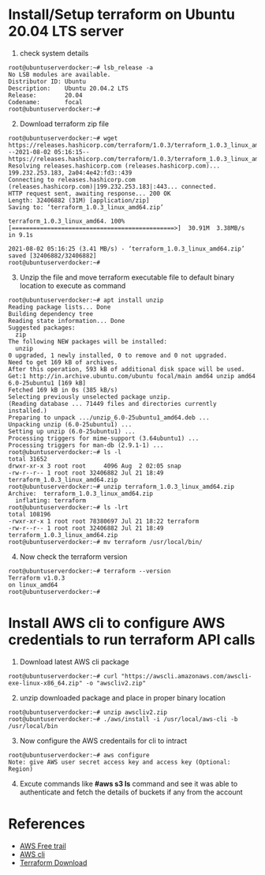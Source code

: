 # Install/Setup terraform on Ubuntu 20.04 LTS server

1) check system details
```
root@ubuntuserverdocker:~# lsb_release -a
No LSB modules are available.
Distributor ID: Ubuntu
Description:    Ubuntu 20.04.2 LTS
Release:        20.04
Codename:       focal
root@ubuntuserverdocker:~#
```

2) Download terraform zip file
```
root@ubuntuserverdocker:~# wget https://releases.hashicorp.com/terraform/1.0.3/terraform_1.0.3_linux_amd64.zip
--2021-08-02 05:16:15--  https://releases.hashicorp.com/terraform/1.0.3/terraform_1.0.3_linux_amd64.zip
Resolving releases.hashicorp.com (releases.hashicorp.com)... 199.232.253.183, 2a04:4e42:fd3::439
Connecting to releases.hashicorp.com (releases.hashicorp.com)|199.232.253.183|:443... connected.
HTTP request sent, awaiting response... 200 OK
Length: 32406882 (31M) [application/zip]
Saving to: ‘terraform_1.0.3_linux_amd64.zip’

terraform_1.0.3_linux_amd64. 100%[==============================================>]  30.91M  3.38MB/s    in 9.1s

2021-08-02 05:16:25 (3.41 MB/s) - ‘terraform_1.0.3_linux_amd64.zip’ saved [32406882/32406882]
root@ubuntuserverdocker:~#
```

3) Unzip the file and move terraform executable file to default binary location to execute as command
```
root@ubuntuserverdocker:~# apt install unzip
Reading package lists... Done
Building dependency tree
Reading state information... Done
Suggested packages:
  zip
The following NEW packages will be installed:
  unzip
0 upgraded, 1 newly installed, 0 to remove and 0 not upgraded.
Need to get 169 kB of archives.
After this operation, 593 kB of additional disk space will be used.
Get:1 http://in.archive.ubuntu.com/ubuntu focal/main amd64 unzip amd64 6.0-25ubuntu1 [169 kB]
Fetched 169 kB in 0s (385 kB/s)
Selecting previously unselected package unzip.
(Reading database ... 71449 files and directories currently installed.)
Preparing to unpack .../unzip_6.0-25ubuntu1_amd64.deb ...
Unpacking unzip (6.0-25ubuntu1) ...
Setting up unzip (6.0-25ubuntu1) ...
Processing triggers for mime-support (3.64ubuntu1) ...
Processing triggers for man-db (2.9.1-1) ...
root@ubuntuserverdocker:~# ls -l
total 31652
drwxr-xr-x 3 root root     4096 Aug  2 02:05 snap
-rw-r--r-- 1 root root 32406882 Jul 21 18:49 terraform_1.0.3_linux_amd64.zip
root@ubuntuserverdocker:~# unzip terraform_1.0.3_linux_amd64.zip
Archive:  terraform_1.0.3_linux_amd64.zip
  inflating: terraform
root@ubuntuserverdocker:~# ls -lrt
total 108196
-rwxr-xr-x 1 root root 78380697 Jul 21 18:22 terraform
-rw-r--r-- 1 root root 32406882 Jul 21 18:49 terraform_1.0.3_linux_amd64.zip
root@ubuntuserverdocker:~# mv terraform /usr/local/bin/
```

4) Now check the terraform version
```
root@ubuntuserverdocker:~# terraform --version
Terraform v1.0.3
on linux_amd64
root@ubuntuserverdocker:~#
```

# Install AWS cli to configure AWS credentials to run terraform API calls

1) Download latest AWS cli package
```
root@ubuntuserverdocker:~# curl "https://awscli.amazonaws.com/awscli-exe-linux-x86_64.zip" -o "awscliv2.zip"
```

2) unzip downloaded package and place in proper binary location
```
root@ubuntuserverdocker:~# unzip awscliv2.zip
root@ubuntuserverdocker:~# ./aws/install -i /usr/local/aws-cli -b /usr/local/bin
```

3) Now configure the AWS credentails for cli to intract
```
root@ubuntuserverdocker:~# aws configure
Note: give AWS user secret access key and access key (Optional: Region)
```

4) Excute commands like **#aws s3 ls** command and see it was able to authenticate and fetch the details of buckets if any from the account

# References
- [AWS Free trail](https://aws.amazon.com/free/)
- [AWS cli](https://docs.aws.amazon.com/cli/latest/userguide/install-cliv2.html)
- [Terraform Download](https://www.terraform.io/downloads.html)